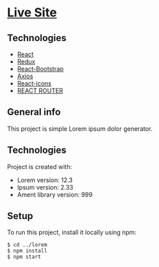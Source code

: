 # [Live Site](https://spektergmbh.netlify.app/)

## Technologies

- [React](https://reactjs.org/)
- [Redux](https://redux.js.org/)
- [React-Bootstrap](https://react-bootstrap.github.io/)
- [Axios](https://www.npmjs.com/package/axios)
- [React-icons](https://react-icons.github.io/react-icons/)
- [REACT ROUTER](https://reactrouter.com/)

## General info

This project is simple Lorem ipsum dolor generator.

## Technologies

Project is created with:

- Lorem version: 12.3
- Ipsum version: 2.33
- Ament library version: 999

## Setup

To run this project, install it locally using npm:

```
$ cd ../lorem
$ npm install
$ npm start
```

